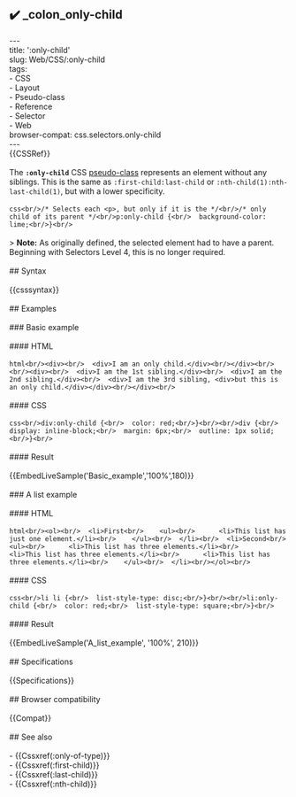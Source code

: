 ## ✔️ _colon_only-child 
 ---<br/>title: ':only-child'<br/>slug: Web/CSS/:only-child<br/>tags:<br/>  - CSS<br/>  - Layout<br/>  - Pseudo-class<br/>  - Reference<br/>  - Selector<br/>  - Web<br/>browser-compat: css.selectors.only-child<br/>---<br/>{{CSSRef}}<br/><br/>The **`:only-child`** CSS [pseudo-class](/en-US/docs/Web/CSS/Pseudo-classes) represents an element without any siblings. This is the same as `:first-child:last-child` or `:nth-child(1):nth-last-child(1)`, but with a lower specificity.<br/><br/>```css<br/>/* Selects each <p>, but only if it is the */<br/>/* only child of its parent */<br/>p:only-child {<br/>  background-color: lime;<br/>}<br/>```<br/><br/>> **Note:** As originally defined, the selected element had to have a parent. Beginning with Selectors Level 4, this is no longer required.<br/><br/>## Syntax<br/><br/>{{csssyntax}}<br/><br/>## Examples<br/><br/>### Basic example<br/><br/>#### HTML<br/><br/>```html<br/><div><br/>  <div>I am an only child.</div><br/></div><br/><br/><div><br/>  <div>I am the 1st sibling.</div><br/>  <div>I am the 2nd sibling.</div><br/>  <div>I am the 3rd sibling, <div>but this is an only child.</div></div><br/></div><br/>```<br/><br/>#### CSS<br/><br/>```css<br/>div:only-child {<br/>  color: red;<br/>}<br/><br/>div {<br/>  display: inline-block;<br/>  margin: 6px;<br/>  outline: 1px solid;<br/>}<br/>```<br/><br/>#### Result<br/><br/>{{EmbedLiveSample('Basic_example','100%',180)}}<br/><br/>### A list example<br/><br/>#### HTML<br/><br/>```html<br/><ol><br/>  <li>First<br/>    <ul><br/>      <li>This list has just one element.</li><br/>    </ul><br/>  </li><br/>  <li>Second<br/>    <ul><br/>      <li>This list has three elements.</li><br/>      <li>This list has three elements.</li><br/>      <li>This list has three elements.</li><br/>    </ul><br/>  </li><br/></ol><br/>```<br/><br/>#### CSS<br/><br/>```css<br/>li li {<br/>  list-style-type: disc;<br/>}<br/><br/>li:only-child {<br/>  color: red;<br/>  list-style-type: square;<br/>}<br/>```<br/><br/>#### Result<br/><br/>{{EmbedLiveSample('A_list_example', '100%', 210)}}<br/><br/>## Specifications<br/><br/>{{Specifications}}<br/><br/>## Browser compatibility<br/><br/>{{Compat}}<br/><br/>## See also<br/><br/>- {{Cssxref(:only-of-type)}}<br/>- {{Cssxref(:first-child)}}<br/>- {{Cssxref(:last-child)}}<br/>- {{Cssxref(:nth-child)}}<br/>